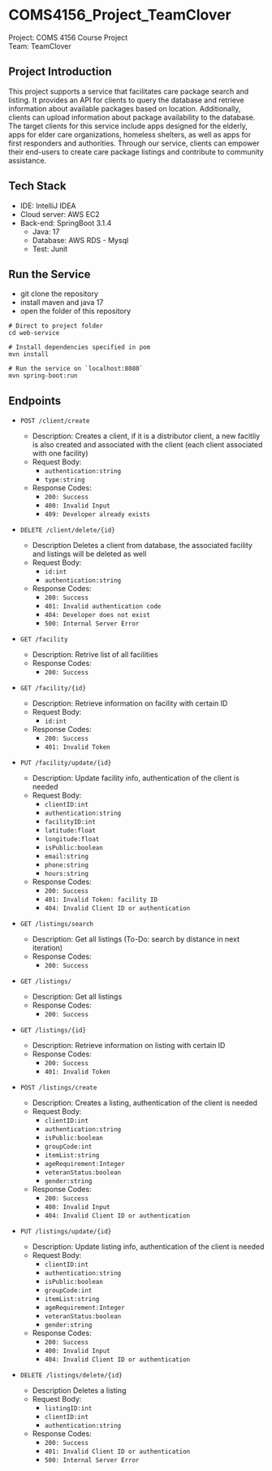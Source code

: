 # COMS4156_Project_TeamClover
Project: COMS 4156 Course Project  
Team: TeamClover   

## Project Introduction
This project supports a service that facilitates care package search and listing. 
It provides an API for clients to query the database and retrieve information about available packages based on 
location. Additionally, clients can upload information about package availability to the database. 
The target clients for this service include apps designed for the elderly, apps for elder care organizations, 
homeless shelters, as well as apps for first responders and authorities. Through our service, 
clients can empower their end-users to create care package listings and contribute to community assistance.

## Tech Stack
- IDE: IntelliJ IDEA
- Cloud server: AWS EC2
- Back-end: SpringBoot 3.1.4
    - Java: 17
    - Database: AWS RDS - Mysql
    - Test: Junit

## Run the Service
- git clone the repository
- install maven and java 17
- open the folder of this repository
```
# Direct to project folder
cd web-service

# Install dependencies specified in pom
mvn install

# Run the service on `localhost:8080`
mvn spring-boot:run
```

## Endpoints
- `POST /client/create`
  - Description:
    Creates a client, if it is a distributor client, a new facitliy is also created and associated with the client (each client associated with one facility)
  - Request Body:
    - `authentication:string`    
    - `type:string`
  - Response Codes:
    - ```200: Success```
    - ```400: Invalid Input```
    - ```409: Developer already exists```

- `DELETE /client/delete/{id}`
  - Description
    Deletes a client from database, the associated facility and listings will be deleted as well
  - Request Body:
    - `id:int`    
    - `authentication:string`
  - Response Codes:
    - ```200: Success```
    - ```401: Invalid authentication code```
    - ```404: Developer does not exist```
    - ```500: Internal Server Error```

- `GET /facility`
  - Description:
    Retrive list of all facilities
  - Response Codes:
    - ```200: Success```

- `GET /facility/{id}`
  - Description:
    Retrieve information on facility with certain ID
  - Request Body:
    - `id:int`
  - Response Codes:
    - ```200: Success```
    - ```401: Invalid Token```

- `PUT /facility/update/{id}`
  - Description:
    Update facility info, authentication of the client is needed
  - Request Body:
    - `clientID:int`
    - `authentication:string` 
    - `facilityID:int`
    - `latitude:float`
    - `longitude:float`
    - `isPublic:boolean`
    - `email:string`
    - `phone:string`
    - `hours:string`
  - Response Codes:
    - ```200: Success```
    - ```401: Invalid Token: facility ID```
    - ```404: Invalid Client ID or authentication```
   
- `GET /listings/search`
  - Description:
    Get all listings (To-Do: search by distance in next iteration)
  - Response Codes:
    - ```200: Success```
      
- `GET /listings/`
  - Description:
    Get all listings
  - Response Codes:
    - ```200: Success```

- `GET /listings/{id}`
  - Description:
    Retrieve information on listing with certain ID
  - Response Codes:
    - ```200: Success```
    - ```401: Invalid Token```
   
- `POST /listings/create`
  - Description:
    Creates a listing, authentication of the client is needed
  - Request Body:
    - `clientID:int`  
    - `authentication:string`    
    - `isPublic:boolean`
    - `groupCode:int`  
    - `itemList:string`    
    - `ageRequirement:Integer`
    - `veteranStatus:boolean`  
    - `gender:string`
  - Response Codes:
    - ```200: Success```
    - ```400: Invalid Input```
    - ```404: Invalid Client ID or authentication```
   
- `PUT /listings/update/{id}`
  - Description:
    Update listing info, authentication of the client is needed
  - Request Body:
    - `clientID:int`  
    - `authentication:string`    
    - `isPublic:boolean`
    - `groupCode:int`  
    - `itemList:string`    
    - `ageRequirement:Integer`
    - `veteranStatus:boolean`  
    - `gender:string`
  - Response Codes:
    - ```200: Success```
    - ```400: Invalid Input```
    - ```404: Invalid Client ID or authentication```

- `DELETE /listings/delete/{id}`
  - Description
    Deletes a listing
  - Request Body:
    - `listingID:int`    
    - `clientID:int`  
    - `authentication:string`  
  - Response Codes:
    - ```200: Success```
    - ```401: Invalid Client ID or authentication```
    - ```500: Internal Server Error```
